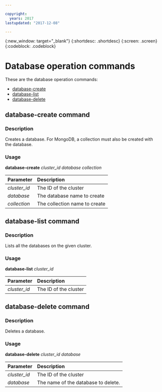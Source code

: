 ```yaml
---

copyright:
  years: 2017
lastupdated: "2017-12-08"

---
```


{:new_window: target="_blank"}
{:shortdesc: .shortdesc}
{:screen: .screen}
{:codeblock: .codeblock}


# Database operation commands

These are the database operation commands:

- [database-create](#database_create)
- [database-list](#database_list)
- [database-delete](#database_delete)

## <a id="database_create"></a>database-create command

### Description

Creates a database. For MongoDB, a collection must also be created with the database.

### Usage

**database-create** *cluster_id* *database* *collection*

| Parameter        |  Description                 |
| :--------------- |  :---------------------------|
| *cluster_id*     |  The ID of the cluster       |
| *database*       |  The database name to create |
| *collection*     |  The collection name to create |


## <a id="database_list"></a>database-list command

### Description

Lists all the databases on the given cluster.

### Usage

**database-list** *cluster_id*

| Parameter        |  Description                 |
| :--------------- |  :---------------------------|
| *cluster_id*     |  The ID of the cluster       |


## <a id="database_delete"></a>database-delete command

### Description

Deletes a database.

### Usage

**database-delete** *cluster_id* *database*

| Parameter        |  Description                 |
| :--------------- |  :---------------------------|
| *cluster_id*     |  The ID of the cluster       |
| *database*       |  The name of the database to delete. | 
